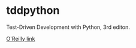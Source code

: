 # tddpython 

Test-Driven Development with Python, 3rd editon.

[O'Reilly link](https://learning.oreilly.com/library/view/test-driven-development-with/9781098148706)